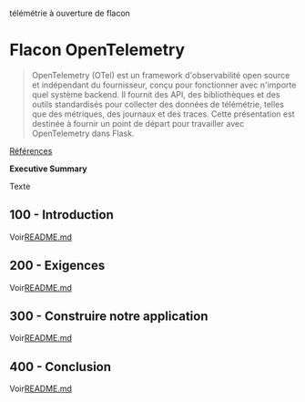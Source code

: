 télémétrie à ouverture de flacon

# Flacon OpenTelemetry

> OpenTelemetry (OTel) est un framework d'observabilité open source et indépendant du fournisseur, conçu pour fonctionner avec n'importe quel système backend. Il fournit des API, des bibliothèques et des outils standardisés pour collecter des données de télémétrie, telles que des métriques, des journaux et des traces. Cette présentation est destinée à fournir un point de départ pour travailler avec OpenTelemetry dans Flask.

[Références](./REFERENCES.md)

**Executive Summary**

Texte

## 100 - Introduction

Voir[README.md](./100/README.md)

## 200 - Exigences

Voir[README.md](./200/README.md)

## 300 - Construire notre application

Voir[README.md](./300/README.md)

## 400 - Conclusion

Voir[README.md](./400/README.md)
